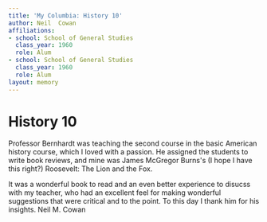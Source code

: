 ```yaml
---
title: 'My Columbia: History 10'
author: Neil  Cowan
affiliations:
- school: School of General Studies
  class_year: 1960
  role: Alum
- school: School of General Studies
  class_year: 1960
  role: Alum
layout: memory
---
```


# History 10

Professor Bernhardt was teaching the second course in the basic American history course, which I loved with a passion.  He assigned the students to write book reviews, and mine was James McGregor Burns's (I hope I have this right?) Roosevelt: The Lion and the Fox.

It was a wonderful book to read and an even better experience to disucss with my teacher, who had an excellent feel for making wonderful suggestions that were critical and to the point. To this day I thank him for his insights. Neil M. Cowan
